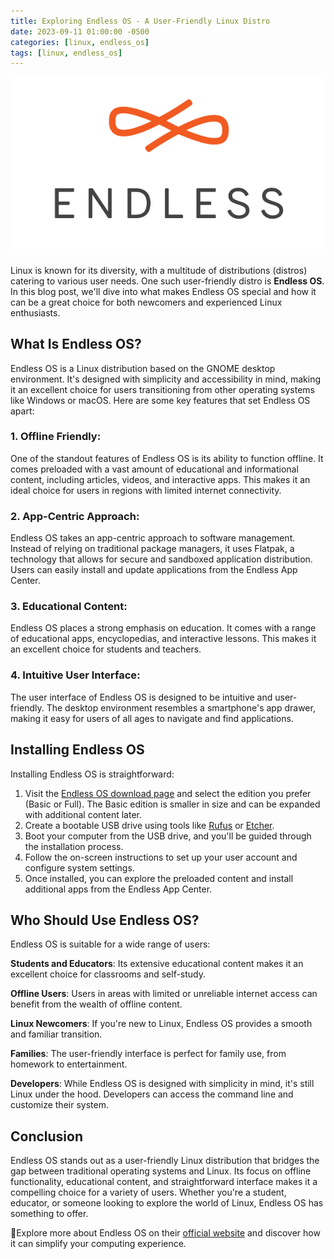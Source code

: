 ```yaml
---
title: Exploring Endless OS - A User-Friendly Linux Distro
date: 2023-09-11 01:00:00 -0500
categories: [linux, endless_os]
tags: [linux, endless_os]
---
```


![Exploring Endless OS - A User-Friendly Linux Distro](/assets/img/posts/2023/exploring_endless_os/exploring_endless_os.png)


Linux is known for its diversity, with a multitude of distributions (distros) catering to various user needs. One such user-friendly distro is **Endless OS**. In this blog post, we'll dive into what makes Endless OS special and how it can be a great choice for both newcomers and experienced Linux enthusiasts.

## What Is Endless OS?

Endless OS is a Linux distribution based on the GNOME desktop environment. It's designed with simplicity and accessibility in mind, making it an excellent choice for users transitioning from other operating systems like Windows or macOS. Here are some key features that set Endless OS apart:

### 1. **Offline Friendly**:

One of the standout features of Endless OS is its ability to function offline. It comes preloaded with a vast amount of educational and informational content, including articles, videos, and interactive apps. This makes it an ideal choice for users in regions with limited internet connectivity.

### 2. **App-Centric Approach**:

Endless OS takes an app-centric approach to software management. Instead of relying on traditional package managers, it uses Flatpak, a technology that allows for secure and sandboxed application distribution. Users can easily install and update applications from the Endless App Center.

### 3. **Educational Content**:

Endless OS places a strong emphasis on education. It comes with a range of educational apps, encyclopedias, and interactive lessons. This makes it an excellent choice for students and teachers.

### 4. **Intuitive User Interface**:

The user interface of Endless OS is designed to be intuitive and user-friendly. The desktop environment resembles a smartphone's app drawer, making it easy for users of all ages to navigate and find applications.

## Installing Endless OS

Installing Endless OS is straightforward:

1. Visit the [Endless OS download page](https://endlessos.com/download/) and select the edition you prefer (Basic or Full). The Basic edition is smaller in size and can be expanded with additional content later.
1. Create a bootable USB drive using tools like [Rufus](https://rufus.ie/) or [Etcher](https://www.balena.io/etcher/).
1. Boot your computer from the USB drive, and you'll be guided through the installation process.
1. Follow the on-screen instructions to set up your user account and configure system settings.
1. Once installed, you can explore the preloaded content and install additional apps from the Endless App Center.

## Who Should Use Endless OS?

Endless OS is suitable for a wide range of users:

**Students and Educators**: Its extensive educational content makes it an excellent choice for classrooms and self-study.

**Offline Users**: Users in areas with limited or unreliable internet access can benefit from the wealth of offline content.

**Linux Newcomers**: If you're new to Linux, Endless OS provides a smooth and familiar transition.

**Families**: The user-friendly interface is perfect for family use, from homework to entertainment.

**Developers**: While Endless OS is designed with simplicity in mind, it's still Linux under the hood. Developers can access the command line and customize their system.

## Conclusion

Endless OS stands out as a user-friendly Linux distribution that bridges the gap between traditional operating systems and Linux. Its focus on offline functionality, educational content, and straightforward interface makes it a compelling choice for a variety of users. Whether you're a student, educator, or someone looking to explore the world of Linux, Endless OS has something to offer.

📝Explore more about Endless OS on their [official website](https://endlessos.com/) and discover how it can simplify your computing experience.
